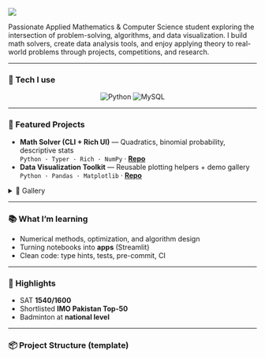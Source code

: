 <!-- Header: animated typing -->
<p>
  <img src="https://readme-typing-svg.herokuapp.com?font=Fira+Code&pause=1000&color=F7F118&width=435&lines=Hi%2C+I%E2%80%99m+Aayan+%F0%9F%91%8B;Applied+Math+%C3%97+Computer+Science+;National+Badminton+Player+%F0%9F%8F%B8" />
</p>

Passionate Applied Mathematics & Computer Science student exploring the intersection of problem-solving, algorithms, and data visualization.
I build math solvers, create data analysis tools, and enjoy applying theory to real-world problems through projects, competitions, and research.

---

### 🧰 Tech I use
<p align="center">
  <img src="https://img.icons8.com/color/48/000000/python.png" alt="Python"/>
  <img src="https://img.icons8.com/?size=48&id=uHZV38hOzCFA&format=png&color=000000" alt="MySQL"/>
</p>

---

### 🚀 Featured Projects
- **Math Solver (CLI + Rich UI)** — Quadratics, binomial probability, descriptive stats  
  `Python · Typer · Rich · NumPy` · **[Repo]((https://github.com/ayanazhar299/Math-Solver))**
- **Data Visualization Toolkit** — Reusable plotting helpers + demo gallery  
  `Python · Pandas · Matplotlib` · **[Repo](https://github.com/ayanazhar299/Data-Visualisation)**

<details>
  <summary>📸 Gallery</summary>

  <p align="center">
    <img src="assets/scores_bar.png" width="46%"/>
    <img src="assets/sat_hist.png" width="46%"/>
  </p>

</details>

---

### 📚 What I’m learning
- Numerical methods, optimization, and algorithm design  
- Turning notebooks into **apps** (Streamlit)  
- Clean code: type hints, tests, pre-commit, CI

---

### 🏅 Highlights
- SAT **1540/1600**
- Shortlisted **IMO Pakistan Top-50**
- Badminton at **national level**

---

### 📦 Project Structure (template)
